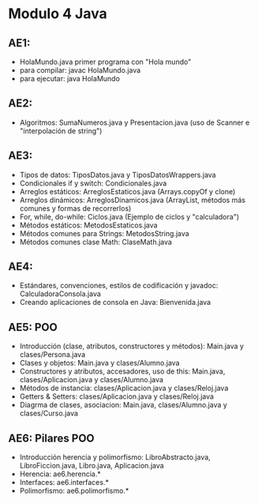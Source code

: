 # Modulo 4 Java
## AE1:
- HolaMundo.java primer programa con "Hola mundo"
- para compilar: javac HolaMundo.java
- para ejecutar: java HolaMundo

## AE2:
- Algoritmos: SumaNumeros.java y Presentacion.java (uso de Scanner e "interpolación de string")

## AE3:
- Tipos de datos: TiposDatos.java y TiposDatosWrappers.java
- Condicionales if y switch: Condicionales.java
- Arreglos estáticos: ArreglosEstaticos.java (Arrays.copyOf y clone)
- Arreglos dinámicos: ArreglosDinamicos.java (ArrayList, métodos más comunes y formas de recorrerlos)
- For, while, do-while: Ciclos.java (Ejemplo de ciclos y "calculadora")
- Métodos estáticos: MetodosEstaticos.java
- Métodos comunes para Strings: MetodosString.java
- Métodos comunes clase Math: ClaseMath.java

## AE4:
- Estándares, convenciones, estilos de codificación y javadoc: CalculadoraConsola.java
- Creando aplicaciones de consola en Java: Bienvenida.java

## AE5: POO
- Introducción (clase, atributos, constructores y métodos): Main.java y clases/Persona.java
- Clases y objetos: Main.java y clases/Alumno.java
- Constructores y atributos, accesadores, uso de this: Main.java, clases/Aplicacion.java y clases/Alumno.java
- Métodos de instancia: clases/Aplicacion.java y clases/Reloj.java
- Getters & Setters: clases/Aplicacion.java y clases/Reloj.java
- Diagrma de clases, asociacion: Main.java, clases/Alumno.java y clases/Curso.java

## AE6: Pilares POO
- Introducción herencia y polimorfismo: LibroAbstracto.java, LibroFiccion.java, Libro.java, Aplicacion.java
- Herencia: ae6.herencia.*
- Interfaces: ae6.interfaces.*
- Polimorfismo: ae6.polimorfismo.*
